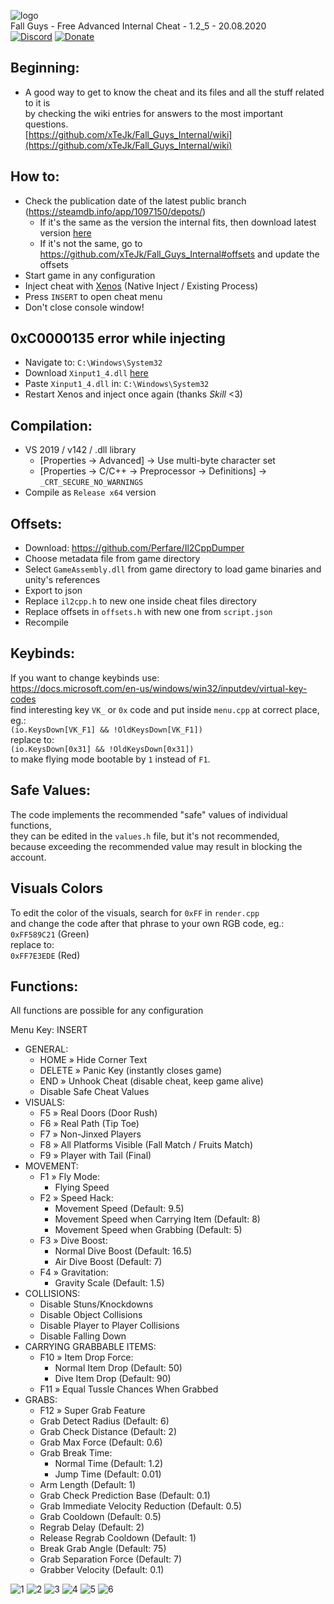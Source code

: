 ![logo](https://i.imgur.com/gDbunES.png)  
Fall Guys - Free Advanced Internal Cheat - 1.2_5 - 20.08.2020  
[![Discord](https://img.shields.io/discord/748288505507217428.svg?label=&logo=discord&logoColor=ffffff&color=7389D8&labelColor=6A7EC2)](https://discord.gg/AEfuvwT)
[![Donate](https://img.shields.io/badge/Donate-PayPal-green.svg)](https://paypal.me/xtejk)
  
  
## Beginning:
- A good way to get to know the cheat and its files and all the stuff related to it is  
by checking the wiki entries for answers to the most important questions.  
[https://github.com/xTeJk/Fall_Guys_Internal/wiki](https://github.com/xTeJk/Fall_Guys_Internal/wiki)
  
## How to:
- Check the publication date of the latest public branch (https://steamdb.info/app/1097150/depots/)
  - If it's the same as the version the internal fits, then download latest version [here](https://github.com/xTeJk/Fall_Guys_Internal/releases)
  - If it's not the same, go to https://github.com/xTeJk/Fall_Guys_Internal#offsets and update the offsets
- Start game in any configuration
- Inject cheat with [Xenos](https://github.com/DarthTon/Xenos/releases/download/2.3.2/Xenos_2.3.2.7z) (Native Inject / Existing Process)
- Press `INSERT` to open cheat menu
- Don't close console window!

## 0xC0000135 error while injecting
- Navigate to: `C:\Windows\System32`  
- Download `Xinput1_4.dll` [here](https://www.dll-files.com/download/2f11c2213a4d60a347b53a50277cd131/xinput1_4.dll.html?c=dWlEd2JPTnp5TmRTc1VHdkdlclAxQT09)  
- Paste `Xinput1_4.dll` in: `C:\Windows\System32`  
- Restart Xenos and inject once again
(thanks _Skill_ <3)

## Compilation:
- VS 2019 / v142 / .dll library
  - [Properties -> Advanced] -> Use multi-byte character set
  - [Properties -> C/C++ -> Preprocessor -> Definitions] -> `_CRT_SECURE_NO_WARNINGS`
- Compile as `Release x64` version

## Offsets:
- Download: https://github.com/Perfare/Il2CppDumper
- Choose metadata file from game directory
- Select `GameAssembly.dll` from game directory to load game binaries and unity's references
- Export to json
- Replace `il2cpp.h` to new one inside cheat files directory
- Replace offsets in `offsets.h` with new one from `script.json`
- Recompile

## Keybinds:
If you want to change keybinds use:  
https://docs.microsoft.com/en-us/windows/win32/inputdev/virtual-key-codes  
find interesting key `VK_` or `0x` code and put inside `menu.cpp` at correct place, eg.:  
`(io.KeysDown[VK_F1] && !OldKeysDown[VK_F1])`  
replace to:  
`(io.KeysDown[0x31] && !OldKeysDown[0x31])`  
to make flying mode bootable by `1` instead of `F1`.  

## Safe Values:
The code implements the recommended "safe" values of individual functions,  
they can be edited in the `values.h` file, but it's not recommended,  
because exceeding the recommended value may result in blocking the account.

## Visuals Colors
To edit the color of the visuals, search for `0xFF` in `render.cpp`  
and change the code after that phrase to your own RGB code, eg.:  
`0xFF589C21` (Green)  
replace to:  
`0xFF7E3EDE` (Red)  

## Functions:
All functions are possible for any configuration  
  
  Menu Key: INSERT
  
- GENERAL:
  - HOME » Hide Corner Text
  - DELETE » Panic Key (instantly closes game)
  - END » Unhook Cheat (disable cheat, keep game alive)
  - Disable Safe Cheat Values
- VISUALS:
  - F5 » Real Doors (Door Rush)
  - F6 » Real Path (Tip Toe)
  - F7 » Non-Jinxed Players
  - F8 » All Platforms Visible (Fall Match / Fruits Match)
  - F9 » Player with Tail (Final)
- MOVEMENT:
  - F1 » Fly Mode:
    - Flying Speed
  - F2 » Speed Hack:
    - Movement Speed (Default: 9.5)
	- Movement Speed when Carrying Item (Default: 8)
	- Movement Speed when Grabbing (Default: 5)
  - F3 » Dive Boost:
    - Normal Dive Boost (Default: 16.5)
	- Air Dive Boost (Default: 7)
  - F4 » Gravitation:
    - Gravity Scale (Default: 1.5)
- COLLISIONS:
  - Disable Stuns/Knockdowns
  - Disable Object Collisions
  - Disable Player to Player Collisions
  - Disable Falling Down
- CARRYING GRABBABLE ITEMS:
  - F10 » Item Drop Force:
    - Normal Item Drop (Default: 50)
    - Dive Item Drop (Default: 90)
  - F11 » Equal Tussle Chances When Grabbed
- GRABS:
  - F12 » Super Grab Feature
  - Grab Detect Radius (Default: 6)
  - Grab Check Distance (Default: 2)
  - Grab Max Force (Default: 0.6)
  - Grab Break Time:
    - Normal Time (Default: 1.2)
    - Jump Time (Default: 0.01)
  - Arm Length (Default: 1)
  - Grab Check Prediction Base (Default: 0.1)
  - Grab Immediate Velocity Reduction (Default: 0.5)
  - Grab Cooldown (Default: 0.5)
  - Regrab Delay (Default: 2)
  - Release Regrab Cooldown (Default: 1)
  - Break Grab Angle (Default: 75)
  - Grab Separation Force (Default: 7)
  - Grabber Velocity (Default: 0.1)
  
![1](https://i.imgur.com/tPLjbK2.png)
![2](https://media.giphy.com/media/lMyPbfquGuXZtp4xo6/giphy.gif)
![3](https://media.giphy.com/media/MBfnnKtO0H7YFgITik/giphy.gif)
![4](https://media.giphy.com/media/WoR2PCgTLjCTAyA7tT/giphy.gif)
![5](https://media.giphy.com/media/hRyEd1yyebazh2YDjR/giphy.gif)
![6](https://i.imgur.com/Ge73we8.png)
